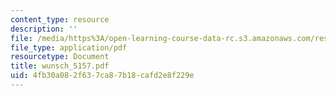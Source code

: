 ```yaml
---
content_type: resource
description: ''
file: /media/https%3A/open-learning-course-data-rc.s3.amazonaws.com/res-12-000-evolution-of-physical-oceanography-spring-2007/4fb30a082f637ca87b18cafd2e8f229e_wunsch_5157.pdf
file_type: application/pdf
resourcetype: Document
title: wunsch_5157.pdf
uid: 4fb30a08-2f63-7ca8-7b18-cafd2e8f229e
---
```

